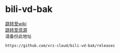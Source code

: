 # bili-vd-bak
[跳转至wiki](https://github.com/xrz-cloud/bili-vd-bak/tree/wiki)  
[跳转至资源](https://github.com/xrz-cloud/bili-vd-bak/releases)  
请备份此地址
```
https://github.com/xrz-cloud/bili-vd-bak/releases
```
